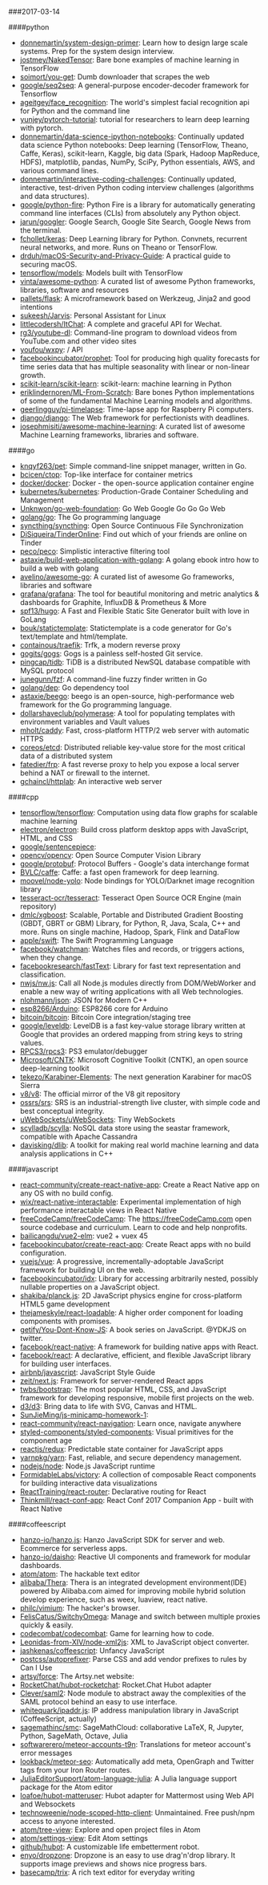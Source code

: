 ###2017-03-14

####python
* [donnemartin/system-design-primer](https://github.com/donnemartin/system-design-primer): Learn how to design large scale systems. Prep for the system design interview.
* [jostmey/NakedTensor](https://github.com/jostmey/NakedTensor): Bare bone examples of machine learning in TensorFlow
* [soimort/you-get](https://github.com/soimort/you-get):  Dumb downloader that scrapes the web
* [google/seq2seq](https://github.com/google/seq2seq): A general-purpose encoder-decoder framework for Tensorflow
* [ageitgey/face_recognition](https://github.com/ageitgey/face_recognition): The world's simplest facial recognition api for Python and the command line
* [yunjey/pytorch-tutorial](https://github.com/yunjey/pytorch-tutorial): tutorial for researchers to learn deep learning with pytorch.
* [donnemartin/data-science-ipython-notebooks](https://github.com/donnemartin/data-science-ipython-notebooks): Continually updated data science Python notebooks: Deep learning (TensorFlow, Theano, Caffe, Keras), scikit-learn, Kaggle, big data (Spark, Hadoop MapReduce, HDFS), matplotlib, pandas, NumPy, SciPy, Python essentials, AWS, and various command lines.
* [donnemartin/interactive-coding-challenges](https://github.com/donnemartin/interactive-coding-challenges): Continually updated, interactive, test-driven Python coding interview challenges (algorithms and data structures).
* [google/python-fire](https://github.com/google/python-fire): Python Fire is a library for automatically generating command line interfaces (CLIs) from absolutely any Python object.
* [jarun/googler](https://github.com/jarun/googler): Google Search, Google Site Search, Google News from the terminal.
* [fchollet/keras](https://github.com/fchollet/keras): Deep Learning library for Python. Convnets, recurrent neural networks, and more. Runs on Theano or TensorFlow.
* [drduh/macOS-Security-and-Privacy-Guide](https://github.com/drduh/macOS-Security-and-Privacy-Guide): A practical guide to securing macOS.
* [tensorflow/models](https://github.com/tensorflow/models): Models built with TensorFlow
* [vinta/awesome-python](https://github.com/vinta/awesome-python): A curated list of awesome Python frameworks, libraries, software and resources
* [pallets/flask](https://github.com/pallets/flask): A microframework based on Werkzeug, Jinja2 and good intentions
* [sukeesh/Jarvis](https://github.com/sukeesh/Jarvis): Personal Assistant for Linux
* [littlecodersh/ItChat](https://github.com/littlecodersh/ItChat): A complete and graceful API for Wechat. 
* [rg3/youtube-dl](https://github.com/rg3/youtube-dl): Command-line program to download videos from YouTube.com and other video sites
* [youfou/wxpy](https://github.com/youfou/wxpy):  / API
* [facebookincubator/prophet](https://github.com/facebookincubator/prophet): Tool for producing high quality forecasts for time series data that has multiple seasonality with linear or non-linear growth.
* [scikit-learn/scikit-learn](https://github.com/scikit-learn/scikit-learn): scikit-learn: machine learning in Python
* [eriklindernoren/ML-From-Scratch](https://github.com/eriklindernoren/ML-From-Scratch): Bare bones Python implementations of some of the fundamental Machine Learning models and algorithms.
* [geerlingguy/pi-timelapse](https://github.com/geerlingguy/pi-timelapse): Time-lapse app for Raspberry Pi computers.
* [django/django](https://github.com/django/django): The Web framework for perfectionists with deadlines.
* [josephmisiti/awesome-machine-learning](https://github.com/josephmisiti/awesome-machine-learning): A curated list of awesome Machine Learning frameworks, libraries and software.

####go
* [knqyf263/pet](https://github.com/knqyf263/pet): Simple command-line snippet manager, written in Go.
* [bcicen/ctop](https://github.com/bcicen/ctop): Top-like interface for container metrics
* [docker/docker](https://github.com/docker/docker): Docker - the open-source application container engine
* [kubernetes/kubernetes](https://github.com/kubernetes/kubernetes): Production-Grade Container Scheduling and Management
* [Unknwon/go-web-foundation](https://github.com/Unknwon/go-web-foundation): Go Web  Google  Go Go  Go Web 
* [golang/go](https://github.com/golang/go): The Go programming language
* [syncthing/syncthing](https://github.com/syncthing/syncthing): Open Source Continuous File Synchronization
* [DiSiqueira/TinderOnline](https://github.com/DiSiqueira/TinderOnline): Find out which of your friends are online on Tinder
* [peco/peco](https://github.com/peco/peco): Simplistic interactive filtering tool
* [astaxie/build-web-application-with-golang](https://github.com/astaxie/build-web-application-with-golang): A golang ebook intro how to build a web with golang
* [avelino/awesome-go](https://github.com/avelino/awesome-go): A curated list of awesome Go frameworks, libraries and software
* [grafana/grafana](https://github.com/grafana/grafana): The tool for beautiful monitoring and metric analytics & dashboards for Graphite, InfluxDB & Prometheus & More
* [spf13/hugo](https://github.com/spf13/hugo): A Fast and Flexible Static Site Generator built with love in GoLang
* [bouk/statictemplate](https://github.com/bouk/statictemplate): Statictemplate is a code generator for Go's text/template and html/template.
* [containous/traefik](https://github.com/containous/traefik): Trfk, a modern reverse proxy
* [gogits/gogs](https://github.com/gogits/gogs): Gogs is a painless self-hosted Git service.
* [pingcap/tidb](https://github.com/pingcap/tidb): TiDB is a distributed NewSQL database compatible with MySQL protocol
* [junegunn/fzf](https://github.com/junegunn/fzf):  A command-line fuzzy finder written in Go
* [golang/dep](https://github.com/golang/dep): Go dependency tool
* [astaxie/beego](https://github.com/astaxie/beego): beego is an open-source, high-performance web framework for the Go programming language.
* [dollarshaveclub/polymerase](https://github.com/dollarshaveclub/polymerase): A tool for populating templates with environment variables and Vault values
* [mholt/caddy](https://github.com/mholt/caddy): Fast, cross-platform HTTP/2 web server with automatic HTTPS
* [coreos/etcd](https://github.com/coreos/etcd): Distributed reliable key-value store for the most critical data of a distributed system
* [fatedier/frp](https://github.com/fatedier/frp): A fast reverse proxy to help you expose a local server behind a NAT or firewall to the internet.
* [gchaincl/httplab](https://github.com/gchaincl/httplab): An interactive web server

####cpp
* [tensorflow/tensorflow](https://github.com/tensorflow/tensorflow): Computation using data flow graphs for scalable machine learning
* [electron/electron](https://github.com/electron/electron): Build cross platform desktop apps with JavaScript, HTML, and CSS
* [google/sentencepiece](https://github.com/google/sentencepiece): 
* [opencv/opencv](https://github.com/opencv/opencv): Open Source Computer Vision Library
* [google/protobuf](https://github.com/google/protobuf): Protocol Buffers - Google's data interchange format
* [BVLC/caffe](https://github.com/BVLC/caffe): Caffe: a fast open framework for deep learning.
* [moovel/node-yolo](https://github.com/moovel/node-yolo): Node bindings for YOLO/Darknet image recognition library
* [tesseract-ocr/tesseract](https://github.com/tesseract-ocr/tesseract): Tesseract Open Source OCR Engine (main repository)
* [dmlc/xgboost](https://github.com/dmlc/xgboost): Scalable, Portable and Distributed Gradient Boosting (GBDT, GBRT or GBM) Library, for Python, R, Java, Scala, C++ and more. Runs on single machine, Hadoop, Spark, Flink and DataFlow
* [apple/swift](https://github.com/apple/swift): The Swift Programming Language
* [facebook/watchman](https://github.com/facebook/watchman): Watches files and records, or triggers actions, when they change.
* [facebookresearch/fastText](https://github.com/facebookresearch/fastText): Library for fast text representation and classification.
* [nwjs/nw.js](https://github.com/nwjs/nw.js): Call all Node.js modules directly from DOM/WebWorker and enable a new way of writing applications with all Web technologies.
* [nlohmann/json](https://github.com/nlohmann/json): JSON for Modern C++
* [esp8266/Arduino](https://github.com/esp8266/Arduino): ESP8266 core for Arduino
* [bitcoin/bitcoin](https://github.com/bitcoin/bitcoin): Bitcoin Core integration/staging tree
* [google/leveldb](https://github.com/google/leveldb): LevelDB is a fast key-value storage library written at Google that provides an ordered mapping from string keys to string values.
* [RPCS3/rpcs3](https://github.com/RPCS3/rpcs3): PS3 emulator/debugger
* [Microsoft/CNTK](https://github.com/Microsoft/CNTK): Microsoft Cognitive Toolkit (CNTK), an open source deep-learning toolkit
* [tekezo/Karabiner-Elements](https://github.com/tekezo/Karabiner-Elements): The next generation Karabiner for macOS Sierra
* [v8/v8](https://github.com/v8/v8): The official mirror of the V8 git repository
* [ossrs/srs](https://github.com/ossrs/srs): SRS is an industrial-strength live cluster, with simple code and best conceptual integrity.
* [uWebSockets/uWebSockets](https://github.com/uWebSockets/uWebSockets): Tiny WebSockets
* [scylladb/scylla](https://github.com/scylladb/scylla): NoSQL data store using the seastar framework, compatible with Apache Cassandra
* [davisking/dlib](https://github.com/davisking/dlib): A toolkit for making real world machine learning and data analysis applications in C++

####javascript
* [react-community/create-react-native-app](https://github.com/react-community/create-react-native-app): Create a React Native app on any OS with no build config.
* [wix/react-native-interactable](https://github.com/wix/react-native-interactable): Experimental implementation of high performance interactable views in React Native
* [freeCodeCamp/freeCodeCamp](https://github.com/freeCodeCamp/freeCodeCamp): The https://freeCodeCamp.com open source codebase and curriculum. Learn to code and help nonprofits.
* [bailicangdu/vue2-elm](https://github.com/bailicangdu/vue2-elm):  vue2 + vuex  45 
* [facebookincubator/create-react-app](https://github.com/facebookincubator/create-react-app): Create React apps with no build configuration.
* [vuejs/vue](https://github.com/vuejs/vue): A progressive, incrementally-adoptable JavaScript framework for building UI on the web.
* [facebookincubator/idx](https://github.com/facebookincubator/idx): Library for accessing arbitrarily nested, possibly nullable properties on a JavaScript object.
* [shakiba/planck.js](https://github.com/shakiba/planck.js): 2D JavaScript physics engine for cross-platform HTML5 game development
* [thejameskyle/react-loadable](https://github.com/thejameskyle/react-loadable): A higher order component for loading components with promises.
* [getify/You-Dont-Know-JS](https://github.com/getify/You-Dont-Know-JS): A book series on JavaScript. @YDKJS on twitter.
* [facebook/react-native](https://github.com/facebook/react-native): A framework for building native apps with React.
* [facebook/react](https://github.com/facebook/react): A declarative, efficient, and flexible JavaScript library for building user interfaces.
* [airbnb/javascript](https://github.com/airbnb/javascript): JavaScript Style Guide
* [zeit/next.js](https://github.com/zeit/next.js): Framework for server-rendered React apps
* [twbs/bootstrap](https://github.com/twbs/bootstrap): The most popular HTML, CSS, and JavaScript framework for developing responsive, mobile first projects on the web.
* [d3/d3](https://github.com/d3/d3): Bring data to life with SVG, Canvas and HTML. 
* [SunJieMing/js-minicamp-homework-1](https://github.com/SunJieMing/js-minicamp-homework-1): 
* [react-community/react-navigation](https://github.com/react-community/react-navigation): Learn once, navigate anywhere
* [styled-components/styled-components](https://github.com/styled-components/styled-components): Visual primitives for the component age 
* [reactjs/redux](https://github.com/reactjs/redux): Predictable state container for JavaScript apps
* [yarnpkg/yarn](https://github.com/yarnpkg/yarn):  Fast, reliable, and secure dependency management.
* [nodejs/node](https://github.com/nodejs/node): Node.js JavaScript runtime 
* [FormidableLabs/victory](https://github.com/FormidableLabs/victory): A collection of composable React components for building interactive data visualizations
* [ReactTraining/react-router](https://github.com/ReactTraining/react-router): Declarative routing for React
* [Thinkmill/react-conf-app](https://github.com/Thinkmill/react-conf-app): React Conf 2017 Companion App - built with React Native

####coffeescript
* [hanzo-io/hanzo.js](https://github.com/hanzo-io/hanzo.js): Hanzo JavaScript SDK for server and web. Ecommerce for serverless apps.
* [hanzo-io/daisho](https://github.com/hanzo-io/daisho): Reactive UI components and framework for modular dashboards.
* [atom/atom](https://github.com/atom/atom): The hackable text editor
* [alibaba/Thera](https://github.com/alibaba/Thera): Thera is an integrated development environment(IDE) powered by Alibaba.com aimed for improving mobile hybrid solution develop experience, such as weex, luaview, react native.
* [philc/vimium](https://github.com/philc/vimium): The hacker's browser.
* [FelisCatus/SwitchyOmega](https://github.com/FelisCatus/SwitchyOmega): Manage and switch between multiple proxies quickly & easily.
* [codecombat/codecombat](https://github.com/codecombat/codecombat): Game for learning how to code.
* [Leonidas-from-XIV/node-xml2js](https://github.com/Leonidas-from-XIV/node-xml2js): XML to JavaScript object converter.
* [jashkenas/coffeescript](https://github.com/jashkenas/coffeescript): Unfancy JavaScript
* [postcss/autoprefixer](https://github.com/postcss/autoprefixer): Parse CSS and add vendor prefixes to rules by Can I Use
* [artsy/force](https://github.com/artsy/force): The Artsy.net website:
* [RocketChat/hubot-rocketchat](https://github.com/RocketChat/hubot-rocketchat): Rocket.Chat Hubot adapter
* [Clever/saml2](https://github.com/Clever/saml2): Node module to abstract away the complexities of the SAML protocol behind an easy to use interface.
* [whitequark/ipaddr.js](https://github.com/whitequark/ipaddr.js): IP address manipulation library in JavaScript (CoffeeScript, actually)
* [sagemathinc/smc](https://github.com/sagemathinc/smc): SageMathCloud: collaborative LaTeX, R, Jupyter, Python, SageMath, Octave, Julia
* [softwarerero/meteor-accounts-t9n](https://github.com/softwarerero/meteor-accounts-t9n): Translations for meteor account's error messages
* [lookback/meteor-seo](https://github.com/lookback/meteor-seo): Automatically add meta, OpenGraph and Twitter tags from your Iron Router routes.
* [JuliaEditorSupport/atom-language-julia](https://github.com/JuliaEditorSupport/atom-language-julia): A Julia language support package for the Atom editor
* [loafoe/hubot-matteruser](https://github.com/loafoe/hubot-matteruser): Hubot adapter for Mattermost using Web API and Websockets
* [technoweenie/node-scoped-http-client](https://github.com/technoweenie/node-scoped-http-client): Unmaintained. Free push/npm access to anyone interested.
* [atom/tree-view](https://github.com/atom/tree-view): Explore and open project files in Atom
* [atom/settings-view](https://github.com/atom/settings-view): Edit Atom settings
* [github/hubot](https://github.com/github/hubot): A customizable life embetterment robot.
* [enyo/dropzone](https://github.com/enyo/dropzone): Dropzone is an easy to use drag'n'drop library. It supports image previews and shows nice progress bars.
* [basecamp/trix](https://github.com/basecamp/trix): A rich text editor for everyday writing
